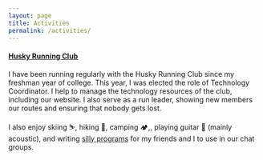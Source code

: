 ```yaml
---
layout: page
title: Activities
permalink: /activities/
---
```


<h4><a href="http://dawgs.run" target="_blank">Husky Running Club</a></h4>
I have been running regularly with the Husky Running Club since my freshman year of college. This year, I was elected the role of Technology Coordinator. I help to manage the technology resources of the club, including our website. I also serve as a run leader, showing new members our routes and ensuring that nobody gets lost.

I also enjoy skiing ⛷, hiking 🌲, camping 🏕,, playing guitar 🎸 (mainly acoustic), and writing <a href="https://github.com/terabyte128/braintrust-bot" target="_blank">silly programs</a> for my friends and I to use in our chat groups.
